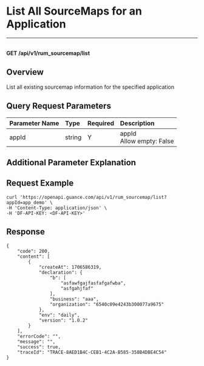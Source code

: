 # List All SourceMaps for an Application

---

<br />**GET /api/v1/rum_sourcemap/list**

## Overview
List all existing sourcemap information for the specified application



## Query Request Parameters

| Parameter Name | Type   | Required | Description              |
|:--------------|:-------|:--------|:-------------------------|
| appId         | string | Y       | appId<br>Allow empty: False <br> |

## Additional Parameter Explanation



## Request Example
```shell
curl 'https://openapi.guance.com/api/v1/rum_sourcemap/list?appId=app_demo' \
-H 'Content-Type: application/json' \
-H 'DF-API-KEY: <DF-API-KEY>'
```



## Response
```shell
{
    "code": 200,
    "content": [
        {
            "createAt": 1706586319,
            "declaration": {
                "b": [
                    "asfawfgajfasfafgafwba",
                    "asfgahjfaf"
                ],
                "business": "aaa",
                "organization": "6540c09e4243b300077a9675"
            },
            "env": "daily",
            "version": "1.0.2"
        }
    ],
    "errorCode": "",
    "message": "",
    "success": true,
    "traceId": "TRACE-8AED1B4C-CEB1-4C2A-B585-358B4DBE4C54"
} 
```